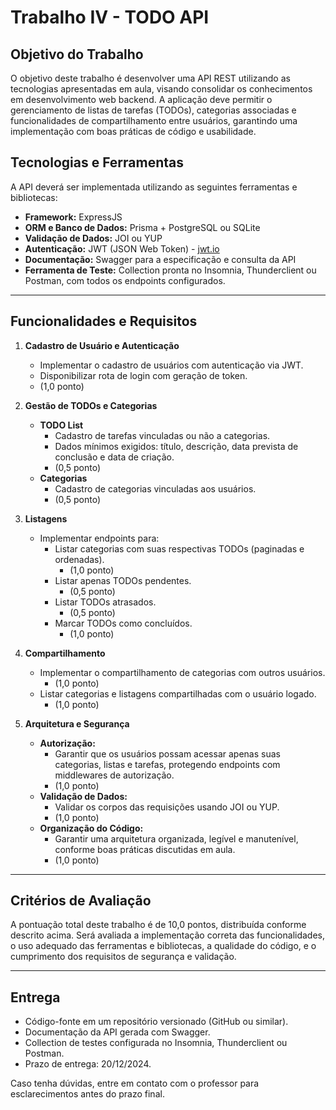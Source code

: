 # Trabalho IV - TODO API

## Objetivo do Trabalho
O objetivo deste trabalho é desenvolver uma API REST utilizando as tecnologias apresentadas em aula, visando consolidar os conhecimentos em desenvolvimento web backend. A aplicação deve permitir o gerenciamento de listas de tarefas (TODOs), categorias associadas e funcionalidades de compartilhamento entre usuários, garantindo uma implementação com boas práticas de código e usabilidade.

## Tecnologias e Ferramentas
A API deverá ser implementada utilizando as seguintes ferramentas e bibliotecas:
- **Framework:** ExpressJS
- **ORM e Banco de Dados:** Prisma + PostgreSQL ou SQLite
- **Validação de Dados:** JOI ou YUP
- **Autenticação:** JWT (JSON Web Token) - [jwt.io](https://jwt.io)
- **Documentação:** Swagger para a especificação e consulta da API
- **Ferramenta de Teste:** Collection pronta no Insomnia, Thunderclient ou Postman, com todos os endpoints configurados.

---

## Funcionalidades e Requisitos

1. **Cadastro de Usuário e Autenticação**
   - Implementar o cadastro de usuários com autenticação via JWT.
   - Disponibilizar rota de login com geração de token.
   - (1,0 ponto)

2. **Gestão de TODOs e Categorias**
   - **TODO List**
     - Cadastro de tarefas vinculadas ou não a categorias.
     - Dados mínimos exigidos: título, descrição, data prevista de conclusão e data de criação.
     - (0,5 ponto)
   - **Categorias**
     - Cadastro de categorias vinculadas aos usuários.
     - (0,5 ponto)

3. **Listagens**
   - Implementar endpoints para:
     - Listar categorias com suas respectivas TODOs (paginadas e ordenadas).
       - (1,0 ponto)
     - Listar apenas TODOs pendentes.
       - (0,5 ponto)
     - Listar TODOs atrasados.
       - (0,5 ponto)
     - Marcar TODOs como concluídos.
       - (1,0 ponto)

4. **Compartilhamento**
   - Implementar o compartilhamento de categorias com outros usuários.
     - (1,0 ponto)
   - Listar categorias e listagens compartilhadas com o usuário logado.
     - (1,0 ponto)

5. **Arquitetura e Segurança**
   - **Autorização:**
     - Garantir que os usuários possam acessar apenas suas categorias, listas e tarefas, protegendo endpoints com middlewares de autorização.
     - (1,0 ponto)
   - **Validação de Dados:**
     - Validar os corpos das requisições usando JOI ou YUP.
     - (1,0 ponto)
   - **Organização do Código:**
     - Garantir uma arquitetura organizada, legível e manutenível, conforme boas práticas discutidas em aula.
     - (1,0 ponto)

---

## Critérios de Avaliação
A pontuação total deste trabalho é de 10,0 pontos, distribuída conforme descrito acima. Será avaliada a implementação correta das funcionalidades, o uso adequado das ferramentas e bibliotecas, a qualidade do código, e o cumprimento dos requisitos de segurança e validação.

---

## Entrega
- Código-fonte em um repositório versionado (GitHub ou similar).
- Documentação da API gerada com Swagger.
- Collection de testes configurada no Insomnia, Thunderclient ou Postman.
- Prazo de entrega: 20/12/2024. 

Caso tenha dúvidas, entre em contato com o professor para esclarecimentos antes do prazo final.
